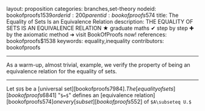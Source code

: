 layout: proposition
categories: branches,set-theory
nodeid: bookofproofs$1539
orderid: 200
parentid: bookofproofs$574
title: The Equality of Sets Is an Equivalence Relation
description: THE EQUALITY OF SETS IS AN EQUIVALENCE RELATION &#9733; graduate maths &#10004; step by step &#10010; by the axiomatic method &#10140; visit BookOfProofs now!
references: bookofproofs$1538
keywords: equality,inequality
contributors: bookofproofs

---
As a warm-up, almost trivial, example, we verify the property of being an equivalence relation for the equality of sets.

---

Let `$U$` be a [universal set][bookofproofs$7984]. The [equality of sets][bookofproofs$6841] "`$=$`" defines an [equivalence relation][bookofproofs$574] on every [subset][bookofproofs$552] of `$A\subseteq U.$`
